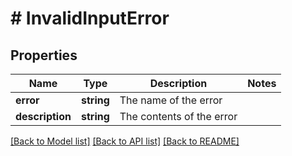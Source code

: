 # # InvalidInputError

## Properties

Name | Type | Description | Notes
------------ | ------------- | ------------- | -------------
**error** | **string** | The name of the error |
**description** | **string** | The contents of the error |

[[Back to Model list]](../../README.md#models) [[Back to API list]](../../README.md#endpoints) [[Back to README]](../../README.md)
